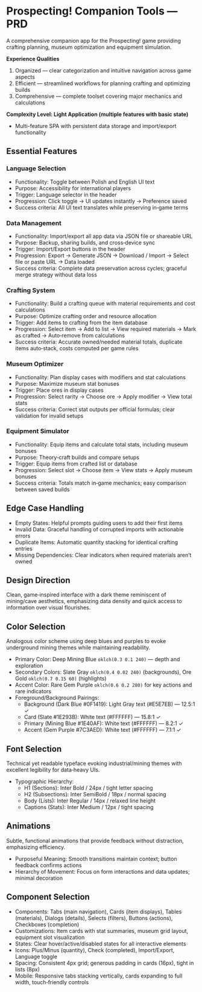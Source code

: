 # Prospecting! Companion Tools — PRD

A comprehensive companion app for the Prospecting! game providing crafting planning, museum optimization and equipment simulation.

**Experience Qualities**
1. Organized — clear categorization and intuitive navigation across game aspects
2. Efficient — streamlined workflows for planning crafting and optimizing builds
3. Comprehensive — complete toolset covering major mechanics and calculations

**Complexity Level: Light Application (multiple features with basic state)**
- Multi-feature SPA with persistent data storage and import/export functionality

## Essential Features

### Language Selection
- Functionality: Toggle between Polish and English UI text
- Purpose: Accessibility for international players
- Trigger: Language selector in the header
- Progression: Click toggle → UI updates instantly → Preference saved
- Success criteria: All UI text translates while preserving in‑game terms

### Data Management
- Functionality: Import/export all app data via JSON file or shareable URL
- Purpose: Backup, sharing builds, and cross‑device sync
- Trigger: Import/Export buttons in the header
- Progression: Export → Generate JSON → Download / Import → Select file or paste URL → Data loaded
- Success criteria: Complete data preservation across cycles; graceful merge strategy without data loss

### Crafting System
- Functionality: Build a crafting queue with material requirements and cost calculations
- Purpose: Optimize crafting order and resource allocation
- Trigger: Add items to crafting from the item database
- Progression: Select item → Add to list → View required materials → Mark as crafted → Auto‑remove from calculations
- Success criteria: Accurate owned/needed material totals, duplicate items auto‑stack, costs computed per game rules

### Museum Optimizer
- Functionality: Plan display cases with modifiers and stat calculations
- Purpose: Maximize museum stat bonuses
- Trigger: Place ores in display cases
- Progression: Select rarity → Choose ore → Apply modifier → View total stats
- Success criteria: Correct stat outputs per official formulas; clear validation for invalid setups

### Equipment Simulator
- Functionality: Equip items and calculate total stats, including museum bonuses
- Purpose: Theory‑craft builds and compare setups
- Trigger: Equip items from crafted list or database
- Progression: Select slot → Choose item → View stats → Apply museum bonuses
- Success criteria: Totals match in‑game mechanics; easy comparison between saved builds

## Edge Case Handling
- Empty States: Helpful prompts guiding users to add their first items
- Invalid Data: Graceful handling of corrupted imports with actionable errors
- Duplicate Items: Automatic quantity stacking for identical crafting entries
- Missing Dependencies: Clear indicators when required materials aren’t owned

## Design Direction
Clean, game‑inspired interface with a dark theme reminiscent of mining/cave aesthetics, emphasizing data density and quick access to information over visual flourishes.

## Color Selection
Analogous color scheme using deep blues and purples to evoke underground mining themes while maintaining readability.

- Primary Color: Deep Mining Blue `oklch(0.3 0.1 240)` — depth and exploration
- Secondary Colors: Slate Gray `oklch(0.4 0.02 240)` (backgrounds), Ore Gold `oklch(0.7 0.15 60)` (highlights)
- Accent Color: Rare Gem Purple `oklch(0.6 0.2 280)` for key actions and rare indicators
- Foreground/Background Pairings:
  - Background (Dark Blue #0F1419): Light Gray text (#E5E7EB) — 12.5:1 ✓
  - Card (Slate #1E293B): White text (#FFFFFF) — 15.8:1 ✓
  - Primary (Mining Blue #1E40AF): White text (#FFFFFF) — 8.2:1 ✓
  - Accent (Gem Purple #7C3AED): White text (#FFFFFF) — 7.1:1 ✓

## Font Selection
Technical yet readable typeface evoking industrial/mining themes with excellent legibility for data‑heavy UIs.

- Typographic Hierarchy:
  - H1 (Sections): Inter Bold / 24px / tight letter spacing
  - H2 (Subsections): Inter SemiBold / 18px / normal spacing
  - Body (Lists): Inter Regular / 14px / relaxed line height
  - Captions (Stats): Inter Medium / 12px / tight spacing

## Animations
Subtle, functional animations that provide feedback without distraction, emphasizing efficiency.

- Purposeful Meaning: Smooth transitions maintain context; button feedback confirms actions
- Hierarchy of Movement: Focus on form interactions and data updates; minimal decoration

## Component Selection
- Components: Tabs (main navigation), Cards (item displays), Tables (materials), Dialogs (details), Selects (filters), Buttons (actions), Checkboxes (completion)
- Customizations: Item cards with stat summaries, museum grid layout, equipment slot visualization
- States: Clear hover/active/disabled states for all interactive elements
- Icons: Plus/Minus (quantity), Check (completed), Import/Export, Language toggle
- Spacing: Consistent 4px grid; generous padding in cards (16px), tight in lists (8px)
- Mobile: Responsive tabs stacking vertically, cards expanding to full width, touch‑friendly controls